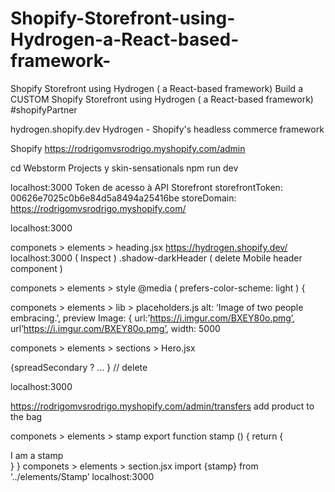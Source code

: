 # Shopify-Storefront-using-Hydrogen-a-React-based-framework-


Shopify Storefront using Hydrogen ( a React-based framework)
Build a CUSTOM Shopify Storefront using Hydrogen ( a React-based framework) #shopifyPartner


hydrogen.shopify.dev
Hydrogen - Shopify's headless commerce framework

Shopify
https://rodrigomvsrodrigo.myshopify.com/admin

cd Webstorm Projects 
y
skin-sensationals 
npm run dev 

localhost:3000 
Token de acesso à API Storefront 
storefrontToken: 00626e7025c0b6e84d5a8494a25416be
storeDomain: https://rodrigomvsrodrigo.myshopify.com/

localhost:3000 

componets > elements > heading.jsx 
https://hydrogen.shopify.dev/ 
localhost:3000  ( Inspect ) 
.shadow-darkHeader ( delete Mobile header component ) 


componets > elements > style 
@media ( prefers-color-scheme: light ) {

componets > elements > lib > placeholders.js
alt: ‘Image of two people embracing.’, 
preview Image: {
url:’https://i.imgur.com/BXEY80o.pmg’,
url’https://i.imgur.com/BXEY80o.pmg’,
width: 5000 

componets > elements > sections > Hero.jsx

{spreadSecondary ? … } // delete 

localhost:3000  

https://rodrigomvsrodrigo.myshopify.com/admin/transfers
add product to the bag 


componets > elements > stamp
export function stamp () {
return {
<div>I am a stamp</div>
}
}
componets > elements > section.jsx
import {stamp} from ‘../elements/Stamp’
</stamp>
 localhost:3000  





